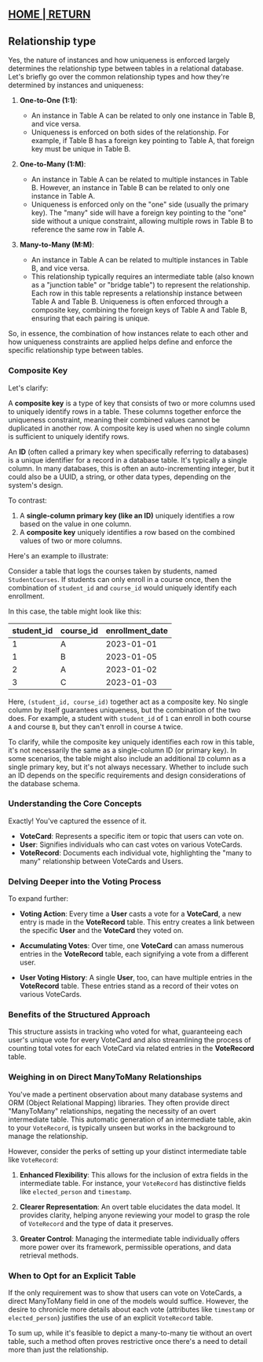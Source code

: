 ## [HOME | RETURN](https://github.com/plexoio/musa/blob/main/documentation/developer/erd.md)

## Relationship type

Yes, the nature of instances and how uniqueness is enforced largely determines the relationship type between tables in a relational database. Let's briefly go over the common relationship types and how they're determined by instances and uniqueness:

1. **One-to-One (1:1)**:
    - An instance in Table A can be related to only one instance in Table B, and vice versa.
    - Uniqueness is enforced on both sides of the relationship. For example, if Table B has a foreign key pointing to Table A, that foreign key must be unique in Table B.

2. **One-to-Many (1:M)**:
    - An instance in Table A can be related to multiple instances in Table B. However, an instance in Table B can be related to only one instance in Table A.
    - Uniqueness is enforced only on the "one" side (usually the primary key). The "many" side will have a foreign key pointing to the "one" side without a unique constraint, allowing multiple rows in Table B to reference the same row in Table A.

3. **Many-to-Many (M:M)**:
    - An instance in Table A can be related to multiple instances in Table B, and vice versa.
    - This relationship typically requires an intermediate table (also known as a "junction table" or "bridge table") to represent the relationship. Each row in this table represents a relationship instance between Table A and Table B. Uniqueness is often enforced through a composite key, combining the foreign keys of Table A and Table B, ensuring that each pairing is unique.

So, in essence, the combination of how instances relate to each other and how uniqueness constraints are applied helps define and enforce the specific relationship type between tables.

### Composite Key

Let's clarify:

A **composite key** is a type of key that consists of two or more columns used to uniquely identify rows in a table. These columns together enforce the uniqueness constraint, meaning their combined values cannot be duplicated in another row. A composite key is used when no single column is sufficient to uniquely identify rows.

An **ID** (often called a primary key when specifically referring to databases) is a unique identifier for a record in a database table. It's typically a single column. In many databases, this is often an auto-incrementing integer, but it could also be a UUID, a string, or other data types, depending on the system's design.

To contrast:

1. A **single-column primary key (like an ID)** uniquely identifies a row based on the value in one column.
2. A **composite key** uniquely identifies a row based on the combined values of two or more columns.

Here's an example to illustrate:

Consider a table that logs the courses taken by students, named `StudentCourses`. If students can only enroll in a course once, then the combination of `student_id` and `course_id` would uniquely identify each enrollment.

In this case, the table might look like this:

| student_id | course_id | enrollment_date |
|------------|-----------|-----------------|
| 1          | A         | 2023-01-01      |
| 1          | B         | 2023-01-05      |
| 2          | A         | 2023-01-02      |
| 3          | C         | 2023-01-03      |

Here, `(student_id, course_id)` together act as a composite key. No single column by itself guarantees uniqueness, but the combination of the two does. For example, a student with `student_id` of `1` can enroll in both course `A` and course `B`, but they can't enroll in course `A` twice.

To clarify, while the composite key uniquely identifies each row in this table, it's not necessarily the same as a single-column ID (or primary key). In some scenarios, the table might also include an additional `ID` column as a single primary key, but it's not always necessary. Whether to include such an ID depends on the specific requirements and design considerations of the database schema.

### Understanding the Core Concepts

Exactly! You've captured the essence of it.

- **VoteCard**: Represents a specific item or topic that users can vote on.
- **User**: Signifies individuals who can cast votes on various VoteCards.
- **VoteRecord**: Documents each individual vote, highlighting the "many to many" relationship between VoteCards and Users.

### Delving Deeper into the Voting Process

To expand further:

- **Voting Action**: Every time a **User** casts a vote for a **VoteCard**, a new entry is made in the **VoteRecord** table. This entry creates a link between the specific **User** and the **VoteCard** they voted on.
  
- **Accumulating Votes**: Over time, one **VoteCard** can amass numerous entries in the **VoteRecord** table, each signifying a vote from a different user.
  
- **User Voting History**: A single **User**, too, can have multiple entries in the **VoteRecord** table. These entries stand as a record of their votes on various VoteCards.

### Benefits of the Structured Approach

This structure assists in tracking who voted for what, guaranteeing each user's unique vote for every VoteCard and also streamlining the process of counting total votes for each VoteCard via related entries in the **VoteRecord** table.

### Weighing in on Direct ManyToMany Relationships

You've made a pertinent observation about many database systems and ORM (Object Relational Mapping) libraries. They often provide direct "ManyToMany" relationships, negating the necessity of an overt intermediate table. This automatic generation of an intermediate table, akin to your `VoteRecord`, is typically unseen but works in the background to manage the relationship.

However, consider the perks of setting up your distinct intermediate table like `VoteRecord`:

1. **Enhanced Flexibility**: This allows for the inclusion of extra fields in the intermediate table. For instance, your `VoteRecord` has distinctive fields like `elected_person` and `timestamp`.
 
2. **Clearer Representation**: An overt table elucidates the data model. It provides clarity, helping anyone reviewing your model to grasp the role of `VoteRecord` and the type of data it preserves.

3. **Greater Control**: Managing the intermediate table individually offers more power over its framework, permissible operations, and data retrieval methods.

### When to Opt for an Explicit Table

If the only requirement was to show that users can vote on VoteCards, a direct ManyToMany field in one of the models would suffice. However, the desire to chronicle more details about each vote (attributes like `timestamp` or `elected_person`) justifies the use of an explicit `VoteRecord` table.

To sum up, while it's feasible to depict a many-to-many tie without an overt table, such a method often proves restrictive once there's a need to detail more than just the relationship.